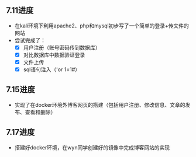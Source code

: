## 7.11进度
- 在kali环境下利用apache2、php和mysql初步写了一个简单的登录+传文件的网站
- 尝试完成了：
  - [x] 用户注册（账号密码传到数据库）
  - [x] 对比数据库中数据验证登录
  - [x] 文件上传
  - [x] sql语句注入（'or 1=1#）
 
## 7.15进度
- 实现了在docker环境外博客网页的搭建（包括用户注册、修改信息、文章的发布、查看和删除）

## 7.17进度
- 搭建好docker环境，在wyn同学创建好的镜像中完成博客网站的实现
  
